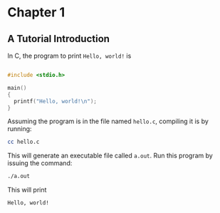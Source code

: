 # Chapter 1

## A Tutorial Introduction

In C, the program to print `Hello, world!` is

```c

#include <stdio.h>

main()
{
  printf("Hello, world!\n");
}
```

Assuming the program is in the file named `hello.c`, compiling it is by running:

```bash
cc hello.c
```

This will generate an executable file called `a.out`. Run this program by issuing the command:

```bash
./a.out
```

This will print

```console
Hello, world!

```


